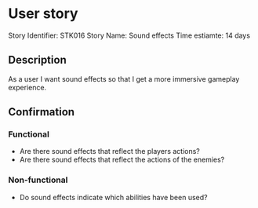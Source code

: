 # User story 

Story Identifier: STK016
Story Name: Sound effects
Time estiamte: 14 days


## Description 

As a user I want sound effects so that I get a more immersive
gameplay experience. 

## Confirmation

### Functional

- Are there sound effects that reflect the players actions?
- Are there sound effects that reflect the actions of the enemies?

### Non-functional

- Do sound effects indicate which abilities have been used?
